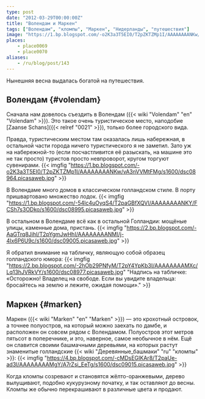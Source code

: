 ```yaml
---
type: post
date: "2012-03-29T00:00:00Z"
title: "Волендам и Маркен"
tags: ["Волендам", "кломпы", "Маркен", "Нидерланды", "путешествия"]
image: "https://1.bp.blogspot.com/-o2K3a3T5EI0/T2pZKTZMp1I/AAAAAAAANKw/vA3nVVMtFMg/s1600/dsc08964.picasaweb.jpg"
places:
    - place0069
    - place0070
aliases:
    - /ru/blog/post/143
---
```


Нынешняя весна выдалась богатой на путешествия.

## Волендам {#volendam}

Сначала нам довелось съездить в Волендам ({{< wiki "Volendam" "en" "Volendam" >}}). Это такое очень туристическое место, наподобие [Zaanse Schans]({{< relref "0021" >}}), только более городского вида.

Правда, туристическим местом там оказалась лишь набережная, в остальной части города ничего туристического я не заметил. Зато уж на набережной-то (если посчастливится её разыскать, на машине это не так просто) туристов просто невпроворот, кругом торгуют сувенирами.
{{< imgfig "https://1.bp.blogspot.com/-o2K3a3T5EI0/T2pZKTZMp1I/AAAAAAAANKw/vA3nVVMtFMg/s1600/dsc08964.picasaweb.jpg" >}}

<!--more-->

В Волендаме много домов в классическом голландском стиле. В порту пришвартовано множество лодок.
{{< imgfig "https://1.bp.blogspot.com/-54lc4uOyqS4/T2paGBfXQVI/AAAAAAAANKY/FCSh7s3ODko/s1600/dsc08995.picasaweb.jpg" >}}

В остальном в Волендаме всё как в остальной Голландии: мощёные улицы, каменные дома, пристань.
{{< imgfig "https://2.bp.blogspot.com/-AaGTrq8JihI/T2pYgmJwHhI/AAAAAAAANMI/j-4Ix6P6U9c/s1600/dsc09005.picasaweb.jpg" >}}

Я обратил внимание на табличку, являющую собой образец голландского юмора:
{{< imgfig "https://2.bp.blogspot.com/-2hOb29PNfyM/T2pY4YpKb3I/AAAAAAAAMXc/Lq13hJVRkVY/s1600/dsc08977.picasaweb.jpg" "Надпись на табличке: «Осторожно! Владелец на свободе. Если вы увидите владельца: бросайтесь на землю и лежите, ожидая помощи»." >}}

## Маркен {#marken}

Маркен ({{< wiki "Marken" "en" "Marken" >}}) — это крохотный островок, а точнее полуостров, на который можно заехать по дамбе, и расположен он совсем рядом с Волендамом. Полуостров этот метров пятьсот в поперечнике, и это, наверное, самое необычное в нём. Ещё он славится своими башмачными деревьями, на которых растут знаменитые голландские {{< wiki "Деревянные_башмаки" "ru" "кломпы" >}}:
{{< imgfig "https://4.bp.blogspot.com/-cMDsEGIKAr8/T2paUe-ad3I/AAAAAAAAMgY/A7rZsi_EeTg/s1600/dsc09015.picasaweb.jpg" >}}

Когда кломпы созревают и становятся жёлто-оранжевыми, дерево вылущивают, подобно кукурузному початку, и так оставляют до весны. Кломпы же обычно перекрашивают в различные цвета и продают.
